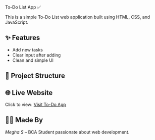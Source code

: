  To-Do List App ✅

This is a simple To-Do List web application built using HTML, CSS, and JavaScript.

## ✨ Features
- Add new tasks
- Clear input after adding
- Clean and simple UI

## 📁 Project Structure
## 🌐 Live Website
Click to view: [Visit To-Do App](https://megha2436.github.io/todo-list)

## 🧑‍💻 Made By
*Megha S* – BCA Student passionate about web development.
